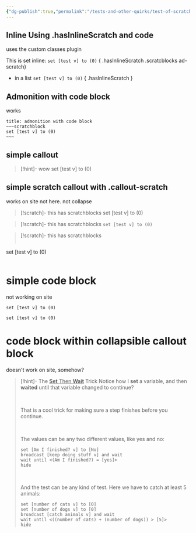 ```yaml
---
{"dg-publish":true,"permalink":"/tests-and-other-quirks/test-of-scratchblocks/"}
---
```



## Inline Using .hasInlineScratch and code

uses the custom classes plugin

This is set inline: `set [test v] to (0)`
{ .hasInlineScratch .scratcblocks ad-scratch}

- in a list `set [test v] to (0)` { .hasInlineScratch }

## Admonition with code block
works
$$
$$
$$
$$
```ad-scratch
title: admonition with code block
~~~scratchblock
set [test v] to (0)
~~~
``` 



## simple callout


> [!hint]- wow
> set [test v] to (0)

## simple scratch callout with .callout-scratch
works on site not here. not collapse

> [!scratch]- this has scratchblocks
>set [test v] to (0)



> [!scratch]- this has scratchblocks
>`set [test v] to (0)`



> [!scratch]- this has scratchblocks
>```scractchblocks
set [test v] to (0)
>```



# simple code block
not working on site

```scratchblock
set [test v] to (0)
```

```scratchblocks
set [test v] to (0)
```

# code block within collapsible callout block
doesn't work on site, somehow?

> [!hint]- The <u><B>Set</b> Then <b>Wait</b></u> Trick
> Notice how I **set** a variable, and then **waited** until that variable changed to continue?
> 
> &nbsp;
> 
> That is a cool trick for making sure a step finishes before you continue.
> 
> &nbsp;
> 
> The values can be any two different values, like yes and no:
> 
> ```scratchblock
> set [Am I finished? v] to [No]
> broadcast [keep doing stuff v] and wait
> wait until <(Am I finished?) = [yes]>
> hide
> ```
> 
> &nbsp;
> 
> And the test can be any kind of test. Here we have to catch at least 5 animals:
> ~~~scratchblock
> set [number of cats v] to [0]
> set [number of dogs v] to [0]
> broadcast [catch animals v] and wait
> wait until <((number of cats) + (number of dogs)) > [5]>
> hide
> ~~~



